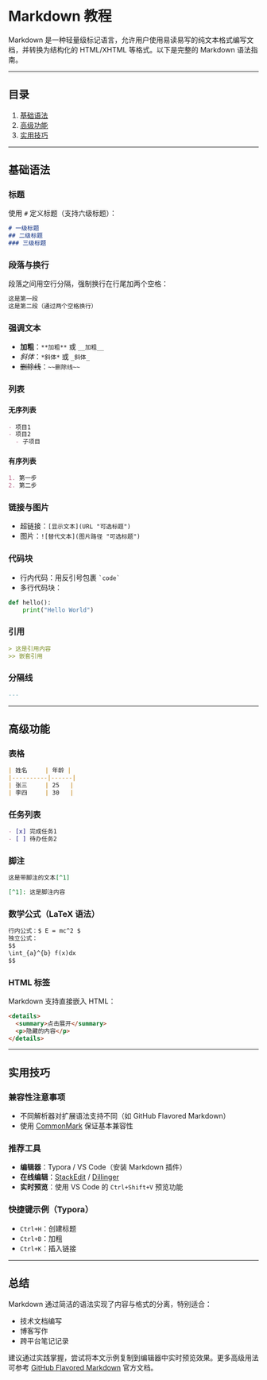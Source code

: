 # Markdown 教程

Markdown 是一种轻量级标记语言，允许用户使用易读易写的纯文本格式编写文档，并转换为结构化的 HTML/XHTML 等格式。以下是完整的 Markdown 语法指南。

---

## 目录
1. [基础语法](#基础语法)
2. [高级功能](#高级功能)
3. [实用技巧](#实用技巧)

---

## 基础语法

### 标题
使用 `#` 定义标题（支持六级标题）：
```markdown
# 一级标题
## 二级标题
### 三级标题
```

### 段落与换行
段落之间用空行分隔，强制换行在行尾加两个空格：
```markdown
这是第一段  
这是第二段（通过两个空格换行）
```

### 强调文本
- **加粗**：`**加粗**` 或 `__加粗__`
- *斜体*：`*斜体*` 或 `_斜体_`
- ~~删除线~~：`~~删除线~~`

### 列表
#### 无序列表
```markdown
- 项目1
- 项目2
  - 子项目
```

#### 有序列表
```markdown
1. 第一步
2. 第二步
```

### 链接与图片
- 超链接：`[显示文本](URL "可选标题")`
- 图片：`![替代文本](图片路径 "可选标题")`

### 代码块
- 行内代码：用反引号包裹 `` `code` ``
- 多行代码块：


```python
def hello():
    print("Hello World")
```



### 引用
```markdown
> 这是引用内容
>> 嵌套引用
```

### 分隔线
```markdown
---
```

---

## 高级功能

### 表格
```markdown
| 姓名     | 年龄 |
|----------|------|
| 张三     | 25   |
| 李四     | 30   |
```

### 任务列表
```markdown
- [x] 完成任务1
- [ ] 待办任务2
```

### 脚注
```markdown
这是带脚注的文本[^1]

[^1]: 这是脚注内容
```

### 数学公式（LaTeX 语法）
```markdown
行内公式：$ E = mc^2 $
独立公式：
$$
\int_{a}^{b} f(x)dx
$$
```

### HTML 标签
Markdown 支持直接嵌入 HTML：
```html
<details>
  <summary>点击展开</summary>
  <p>隐藏的内容</p>
</details>
```

---

## 实用技巧

### 兼容性注意事项
- 不同解析器对扩展语法支持不同（如 GitHub Flavored Markdown）
- 使用 [CommonMark](https://commonmark.org/) 保证基本兼容性

### 推荐工具
- **编辑器**：Typora / VS Code（安装 Markdown 插件）
- **在线编辑**：[StackEdit](https://stackedit.io/) / [Dillinger](https://dillinger.io/)
- **实时预览**：使用 VS Code 的 `Ctrl+Shift+V` 预览功能

### 快捷键示例（Typora）
- `Ctrl+H`：创建标题
- `Ctrl+B`：加粗
- `Ctrl+K`：插入链接

---

## 总结
Markdown 通过简洁的语法实现了内容与格式的分离，特别适合：
- 技术文档编写
- 博客写作
- 跨平台笔记记录

建议通过实践掌握，尝试将本文示例复制到编辑器中实时预览效果。更多高级用法可参考 [GitHub Flavored Markdown](https://github.github.com/gfm/) 官方文档。
